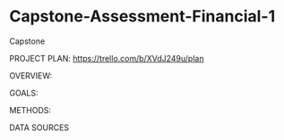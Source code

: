 # Capstone-Assessment-Financial-1

Capstone

PROJECT PLAN:
https://trello.com/b/XVdJ249u/plan

OVERVIEW:

GOALS:

METHODS:

DATA SOURCES

